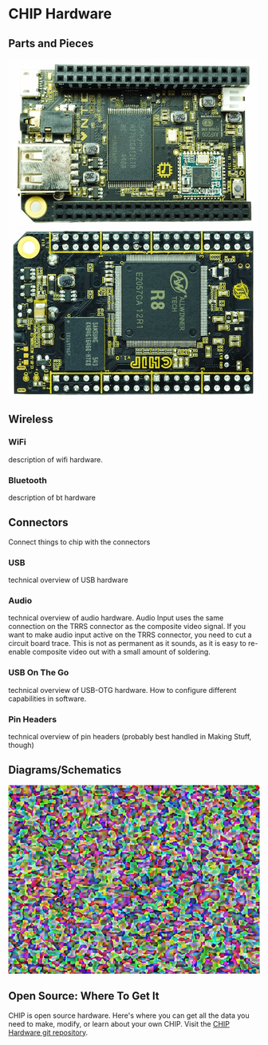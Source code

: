 # CHIP Hardware
## Parts and Pieces
![Callout graphic of chip parts on top](images/chip_top.jpg)
![Callout graphic of chip parts on bottom](images/chip_bottom.jpg)
## Wireless
### WiFi
description of wifi hardware.
### Bluetooth
description of bt hardware
## Connectors
Connect things to chip with the connectors
### USB
technical overview of USB hardware
### Audio
technical overview of audio hardware.
Audio Input uses the same connection on the TRRS connector as the composite video signal. If you want to make audio input active on the TRRS connector, you need to cut a circuit board trace. This is not as permanent as it sounds, as it is easy to re-enable composite video out with a small amount of soldering.
### USB On The Go
technical overview of USB-OTG hardware. How to configure different capabilities in software.
### Pin Headers
technical overview of pin headers (probably best handled in Making Stuff, though)
## Diagrams/Schematics
![Schematic of CHIP](images/chip_schematic.jpg)
## Open Source: Where To Get It
CHIP is open source hardware. Here's where you can get all the data you need to make, modify, or learn about your own CHIP. Visit the [CHIP Hardware git repository](https://github.com/NextThingCo/CHIP-Hardware).
